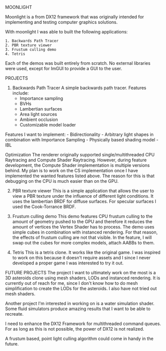 MOONLIGHT

Moonlight is a from DX12 framework that was originally intended for implementing and testing
computer graphics solutions.

With moonlight I was able to built the following applications:

    1. Backwards Path Tracer
    2. PBR texture viewer
    3. Frustum culling demo
    4. Tetris

Each of the demos was built entirely from scratch. No external libraries were used, except for ImGUI 
to provide a GUI to the user.

PROJECTS

1. Backwards Path Tracer
A simple backwards path tracer. Features include:
    - Importance sampling
    - BVHs
    - Lambertian surfaces
    - Area light sources
    - Ambient occlusion
    - Customizable model loader

Features I want to implement:
    - Bidirectionality
    - Arbitrary light shapes in combination with Importance Sampling
    - Physically based shading model
    - IBL

Optimization
The renderer originally supported single/multithreaded CPU Raytracing and Compute Shader Raytracing.
However, during feature development, the Compute Shader implementation is multiple versions behind.
My plan is to work on the CS implementation once I have implemented the wanted features listed above.
The reason for this is that debugging on the CPU is much easier than on the GPU.


2. PBR texture viewer
This is a simple application that allows the user to view a PBR texture under the influence of different
light conditions.
It uses the lambertian BRDF for diffuse surfaces. For specular surfaces I used the Cook-Torrance BRDF.


3. Frustum culling demo
This demo features CPU frustum culling to the amount of geometry pushed to the GPU and therefore it reduces
the amount of vertices the Vertex Shader has to process. The demo uses simple cubes in combination with 
instanced rendering. For that reason, the effects of frustum culling are not that visible. 
In the feature, I will swap out the cubes for more complex models, attach AABBs to them.


4. Tetris
This is a tetris clone. It works like the original game. I was inspired to work on this because it doesn't 
require assets and I since I never developed a proper game I was interested to try it out.


FUTURE PROJECTS
The project I want to ultimately work on the most is a 3D asteroids clone using mesh shaders, LODs and 
instanced rendering. It is currently out of reach for me, since I don't know how to do mesh simplification
to create the LODs for the asteroids. I also have not tried out mesh shaders. 

Another project I'm interested in working on is a water simulation shader. Some fluid simulators produce 
amazing results that I want to be able to recreate.

I need to enhance the DX12 Framework for multithreaded command queues. For as long as this is not possible,
the power of DX12 is not realized.

A frustum based, point light culling algorithm could come in handy in the future.